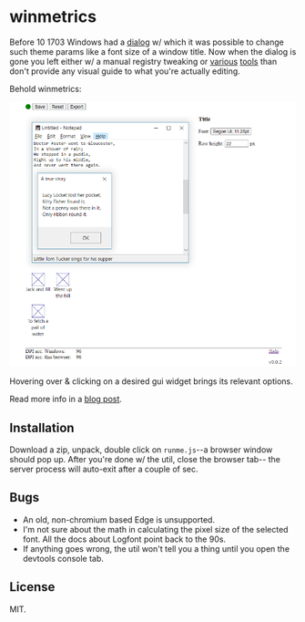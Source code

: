 # winmetrics

Before 10 1703 Windows had a [dialog][] w/ which it was possible to
change such theme params like a font size of a window title. Now when
the dialog is gone you left either w/ a manual registry tweaking or
[various][] [tools][] than don't provide any visual guide to what
you're actually editing.

[dialog]: doc/w7__window_color_and_appearance.png
[various]: https://www.wintools.info/index.php/advanced-system-font-changer
[tools]: https://winaero.com/

Behold winmetrics:

![a screenshot](doc/w10__winmetrics.png)

Hovering over & clicking on a desired gui widget brings its relevant
options.

Read more info in a [blog post][].

[blog post]: http://gromnitsky.blogspot.com/2018/07/a-peek-at-old-win32-apis.html

## Installation

Download a zip, unpack, double click on `runme.js`--a browser window
should pop up. After you're done w/ the util, close the browser tab--
the server process will auto-exit after a couple of sec.

## Bugs

* An old, non-chromium based Edge is unsupported.
* I'm not sure about the math in calculating the pixel size of the
  selected font. All the docs about Logfont point back to the 90s.
* If anything goes wrong, the util won't tell you a thing until you
  open the devtools console tab.

## License

MIT.
